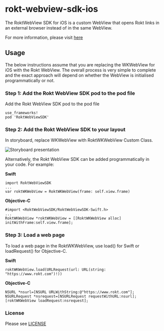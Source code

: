 # rokt-webview-sdk-ios
The RoktWebView SDK for iOS is a custom WebView that opens Rokt links in an external browser instead of in the same WebView. 

For more information, please visit [here](https://docs.rokt.com/docs/sdk/introduction.html)

## Usage

The below instructions assume that you are replacing the WKWebView for iOS with the Rokt WebView. The overall process is very simple to complete and the exact approach will depend on whether the WebView is initialised programmatically or not.

### Step 1: Add the Rokt WebView SDK pod to the pod file

Add the Rokt WebView SDK pod to the pod file
```
use_frameworks!
pod 'RoktWebViewSDK'
```

### Step 2: Add the Rokt WebView SDK to your layout

In storyboard, replace WKWebView with RoktWKWebView Custom Class.

![Storyboard presentation](https://roktcdn1.akamaized.net/store/imgs/ios/roktwkwebviewcustomclasspresentation.png)

Alternatively, the Rokt WebView SDK can be added programmatically in your code. For example:

**Swift**
```
import RoktWebViewSDK
...
var roktWKWebView = RoktWKWebView(frame: self.view.frame)
```

**Objective-C**
```
#import <RoktWebViewSDK/RoktWebViewSDK-Swift.h>
...
RoktWKWebView *roktWKWebView = [[RoktWKWebView alloc] initWithFrame:self.view.frame];
```
### Step 3: Load a web page
To load a web page in the RoktWKWebView, use load() for Swift or loadRequest() for Objective-C. 

**Swift**
```
roktWKWebView.load(URLRequest(url: URL(string: "https://www.rokt.com")!))
```

**Objective-C**
```
NSURL *nsurl=[NSURL URLWithString:@"https://www.rokt.com"];
NSURLRequest *nsrequest=[NSURLRequest requestWithURL:nsurl];
[roktWKWebView loadRequest:nsrequest];
```

### License
Please see [LICENSE](LICENSE.md)
